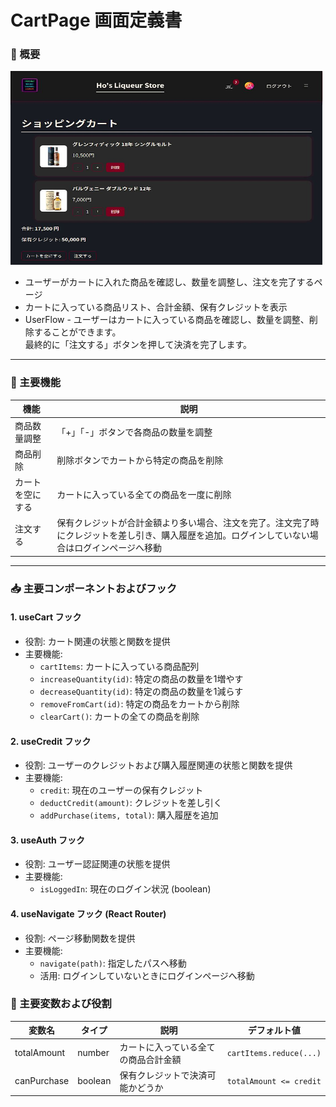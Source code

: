 # CartPage 画面定義書
### 📜 概要

<img src="../images/CartPage.JPG" alt="イメージ説明" width="500" height="310" />

- ユーザーがカートに入れた商品を確認し、数量を調整し、注文を完了するページ
- カートに入っている商品リスト、合計金額、保有クレジットを表示
- UserFlow - ユーザーはカートに入っている商品を確認し、数量を調整、削除することができます。<br>最終的に「注文する」ボタンを押して決済を完了します。
---
### 🔧 主要機能
|機能|説明|
|---|---|
|商品数量調整|「+」「-」ボタンで各商品の数量を調整|
|商品削除|削除ボタンでカートから特定の商品を削除|
|カートを空にする|カートに入っている全ての商品を一度に削除|
|注文する|保有クレジットが合計金額より多い場合、注文を完了。注文完了時にクレジットを差し引き、購入履歴を追加。ログインしていない場合はログインページへ移動|
---
### 📥 主要コンポーネントおよびフック
#### 1. useCart フック
- 役割: カート関連の状態と関数を提供
- 主要機能:
    - `cartItems`: カートに入っている商品配列
    - `increaseQuantity(id)`: 特定の商品の数量を1増やす
    - `decreaseQuantity(id)`: 特定の商品の数量を1減らす
    - `removeFromCart(id)`: 特定の商品をカートから削除
    - `clearCart()`: カートの全ての商品を削除
#### 2. useCredit フック
- 役割: ユーザーのクレジットおよび購入履歴関連の状態と関数を提供
- 主要機能:
    - `credit`: 現在のユーザーの保有クレジット
    - `deductCredit(amount)`: クレジットを差し引く
    - `addPurchase(items, total)`: 購入履歴を追加
#### 3. useAuth フック
- 役割: ユーザー認証関連の状態を提供
- 主要機能:
    - `isLoggedIn`: 現在のログイン状況 (boolean)
#### 4. useNavigate フック (React Router)
- 役割: ページ移動関数を提供
- 主要機能:
    - `navigate(path)`: 指定したパスへ移動
    - 活用: ログインしていないときにログインページへ移動

### 💾 主要変数および役割
|変数名|タイプ|説明|デフォルト値|
|---|---|---|---|
|totalAmount|number|カートに入っている全ての商品合計金額|`cartItems.reduce(...)`|
|canPurchase|boolean|保有クレジットで決済可能かどうか|`totalAmount <= credit`|